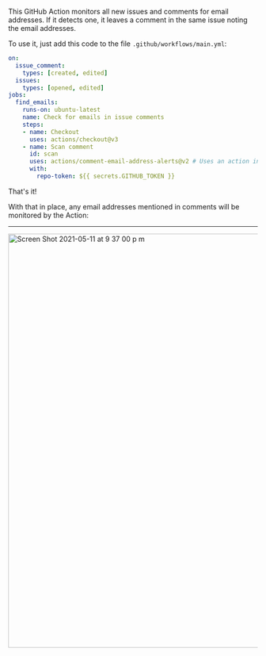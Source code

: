 This GitHub Action monitors all new issues and comments for email addresses. If it detects one, it leaves a comment in the same issue noting the email addresses.

To use it, just add this code to the file `.github/workflows/main.yml`:

```yaml
on:
  issue_comment:
    types: [created, edited]
  issues:
    types: [opened, edited]
jobs:
  find_emails:
    runs-on: ubuntu-latest
    name: Check for emails in issue comments
    steps:
    - name: Checkout
      uses: actions/checkout@v3
    - name: Scan comment
      id: scan
      uses: actions/comment-email-address-alerts@v2 # Uses an action in the root directory
      with:
        repo-token: ${{ secrets.GITHUB_TOKEN }}
```

That's it!

With that in place, any email addresses mentioned in comments will be monitored by the Action:

---

<img width="835" alt="Screen Shot 2021-05-11 at 9 37 00 p m" src="https://user-images.githubusercontent.com/44826516/117914667-077c5680-b2a1-11eb-9a5c-e04d66838cea.png">

